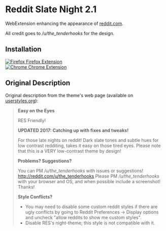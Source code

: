 # Reddit Slate Night 2.1

WebExtension enhancing the appearance of [reddit.com](https://www.reddit.com/).

All credit goes to */u/the_tenderhooks* for the design.

## Installation

[![Firefox](https://github.com/encharm/Font-Awesome-SVG-PNG/raw/master/black/png/16/firefox.png) Firefox Extension](https://addons.mozilla.org/fr/firefox/addon/reddit-slate-nights/)<br> 
[![Chrome](https://github.com/encharm/Font-Awesome-SVG-PNG/raw/master/black/png/16/chrome.png) Chrome Extension](https://chrome.google.com/webstore/detail/reddit-slate-nights/hliicmmffmmnnmdfcgbbobjhmokldoad)
## Original Description

Original description from the theme's web page (available on [userstyles.org](https://userstyles.org/styles/70271/reddit-slate-nights-2-1-dark)):

> **Easy on the Eyes**
>
> RES Friendly!
>
> **UPDATED 2017: Catching up with fixes and tweaks!**
>
> For those late nights on reddit!
> Dark slate tones and subtle hues for low contrast redditing, takes it easy on those tired eyes.
> Please note that this is a VERY low-contrast theme by design!
>
> **Problems? Suggestions?**
>
> You can PM */u/the_tenderhooks* with issues or suggestions! http://reddit.com/u/the_tenderhooks
> Please PM */u/the_tenderhooks* with your browser and OS, and when possible include a screenshot! Thanks!
>
> **Style Conflicts?**
>
> - You may need to disable some custom reddit styles if there are ugly conflicts by going to Reddit Preferences -> Display options and uncheck "allow reddits to show me custom styles".
> - Disable RES's night-theme; this style is not compatible with it.
